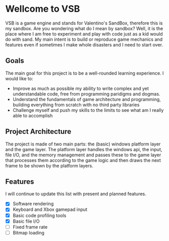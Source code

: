 # Wellcome to VSB
VSB is a game engine and stands for Valentino's SandBox, therefore this is my sandbox.
Are you wondering what do I mean by sandbox? Well, it is the place where I am free to experiment and play with code just as a kid would do with sand. My main intent is to build or reproduce game mechanics and features even if sometimes I make whole disasters and I need to start over.

## Goals
The main goal for this project is to be a well-rounded learning experience.
I would like to:

 - Improve as much as possible my ability to write complex and yet understandable code, free from programming paridigms and dogmas.
 - Understand the fundamentals of game architecture and programming, building everything from scratch with no third party libraries
 - Challenge myself and push my skills to the limits to see what am I really able to accomplish

## Project Architecture
The project is made of two main parts: the (basic) windows platform layer and the game layer.
The platform layer handles the windows api, the input, file I/O, and the memory management and passes these to the game layer that processes them according to the game logic and then draws the next frame to be shown by the platform layers.

## Features
I will continue to update this list with present and planned features.
 - [x] Software rendering
 - [x] Keyboard and Xbox gamepad input
 - [x] Basic code profiling tools
 - [x] Basic file I/O
 - [ ] Fixed frame rate
 - [ ] Bitmap loading